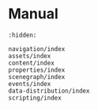 # Manual


```{toctree}
:hidden:

navigation/index
assets/index
content/index
properties/index
scenegraph/index
events/index
data-distribution/index
scripting/index

```